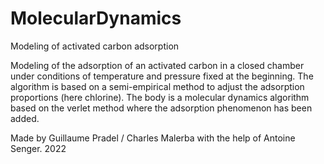 # MolecularDynamics
Modeling of activated carbon adsorption

Modeling of the adsorption of an activated carbon in a closed chamber under conditions of temperature and pressure fixed at the beginning.
The algorithm is based on a semi-empirical method to adjust the adsorption proportions (here chlorine). 
The body is a molecular dynamics algorithm based on the verlet method where the adsorption phenomenon has been added.

Made by Guillaume Pradel / Charles Malerba with the help of Antoine Senger.
2022

